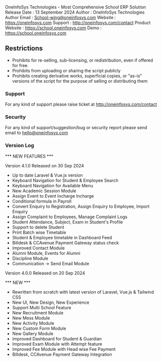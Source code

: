 OneInfoSys Technologies - Most Comprehensive School ERP Solution
Release Date    : 13 September 2024
Author          : OneInfoSys Technologies
Author Email    : School-wing@oneinfosys.com
Website         : https://oneinfosys.com
Support         : http://oneinfosys.com/contact
Product Website : https://school.oneinfosys.com
Demo            : https://school.oneinfosys.com

## Restrictions

* Prohibits for re-selling, sub-licensing, or redistribution, even if offered for free.
* Prohibits from uploading or sharing the script publicly
* Prohibits creating derivative works, superficial copies, or "as-is" versions of the script for the purpose of selling or distributing them

### Support

For any kind of support please raise ticket at http://oneinfosys.com/contact

### Security

For any kind of support/suggestion/bug or security report please send email to hello@oneinfosys.com

### Version Log

*** NEW FEATURES ***

Version 4.1.0 Released on 30 Sep 2024
* Up to date Laravel & Vue.js version
* Keyboard Navigation for Student & Employee Search
* Keyboard Navigation for Available Menu
* New Academic Session Module
* Assign Event to Event Incharge Incharge
* Conditional formula in Payroll
* Convert Enquiry to Registration, Assign Enquiry to Employee, Import Enquiry
* Assign Complaint to Employees, Manage Complaint Logs
* Student Attendance, Subject, Exam in Student's Profile
* Support to delete Student
* Print Batch wise Timetable
* Student & Employee timetable in Dashboard Feed
* Billdesk & CCAvenue Payment Gateway status check
* Improved Contact Module
* Alumni Module, Events for Alumni
* Discipline Module
* Communication -> Send Email Module

Version 4.0.0 Released on 20 Sep 2024

*** NEW ***
* Rewritten from scratch with latest version of Laravel, Vue.js & Tailwind CSS
* New UI, New Design, New Experience
* Support Multi School Feature
* New Recruitment Module
* New Mess Module
* New Activity Module
* New Custom Form Module
* New Gallery Module
* Improved Dashboard for Student & Guardian
* Improved Exam Module with Attempt feature
* Improved Fee Module with Head wise Fee Payment
* Billdesk, CCAvenue Payment Gateway Integration
